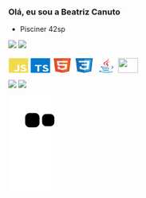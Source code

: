 ### Olá, eu sou a Beatriz Canuto

- Pisciner 42sp


<div align="left">
<a href="https://github.com/BeatrizCanuto"> 
<img height="180em" src="https://github-readme-stats.vercel.app/api?username=BeatrizCanuto&show_icons=true&theme=tokyonight&include_all_commits=true&count_private=true"/></a>
<img height="180em" src="https://github-readme-stats.vercel.app/api/top-langs/?username=BeatrizCanuto&layout=compact&langs_count=7&theme=tokyonight"/>
</div>
  
  <div style="display: inline_block"><br>
  <img align="center" alt="" height="30" width="40" src="https://raw.githubusercontent.com/devicons/devicon/master/icons/javascript/javascript-plain.svg">
  <img align="center" alt="" height="30" width="40" src="https://raw.githubusercontent.com/devicons/devicon/master/icons/typescript/typescript-plain.svg">
  <img align="center" alt="" height="30" width="40" src="https://raw.githubusercontent.com/devicons/devicon/master/icons/html5/html5-original.svg">
  <img align="center" alt="" height="30" width="40" src="https://raw.githubusercontent.com/devicons/devicon/master/icons/css3/css3-original.svg">
  <img align="center" alt="" height="30" width="40" src="https://raw.githubusercontent.com/devicons/devicon/master/icons/java/java-original.svg">
  <img align="center" alt="" height="30" width="40" src="https://raw.githubusercontent.com/devicons/devicon/master/icons/csharp/java-original.svg">
    
  <a href = "mailto:bia2cm@gmail.com"><img src="https://img.shields.io/badge/-Gmail-%23333?style=for-the-badge&logo=gmail&logoColor=red" target="_blank"></a>
  <a href="https://www.linkedin.com/in/beatrizcanuto/" target="_blank"><img src="https://img.shields.io/badge/-LinkedIn-%230077B5?style=for-the-badge&logo=linkedin&logoColor=white" target="_blank"></a> 
  
</div>
<div>
  
  ![Snake animation](https://github.com/BeatrizCanuto/BeatrizCanuto/blob/output/github-contribution-grid-snake.svg)
 
</div>
